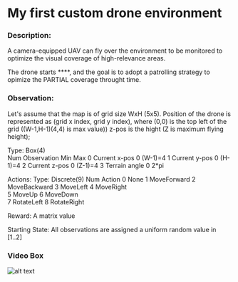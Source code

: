 # My first custom drone environment

### Description:
A camera-equipped UAV can fly over the environment to be monitored to optimize the visual coverage of high-relevance areas. 
        
The drone starts ****, and the goal is to adopt a patrolling strategy to opimize the PARTIAL coverage throught time.

### Observation:
     
Let's assume that the map is of grid size WxH (5x5). Position of the drone is represented as (grid x index, grid y index), where (0,0) is the top left of the grid ((W-1,H-1)(4,4) is max value)) z-pos is the hight (Z is maximum flying height);
     
Type: Box(4)   
Num     Observation               Min                     Max
0       Current x-pos              0                    (W-1)=4
1       Current y-pos              0                    (H-1)=4
2       Current z-pos              0                    (Z-1)=4
3       Terrain angle              0                      2*pi 

Actions:
Type: Discrete(9)
Num   Action
0     None
1     MoveForward
2     MoveBackward
3     MoveLeft
4     MoveRight      
5     MoveUp
6     MoveDown    
7     RotateLeft
8     RotateRight         

Reward:
A matrix value   

Starting State:
All observations are assigned a uniform random value in [1..2]

### Video Box
![alt text](http://url/to/img.png)
